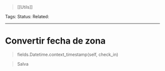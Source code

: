 > [[Utils]]

Tags: 
Status: 
Related: 

___

# Convertir fecha de zona

> fields.Datetime.context_timestamp(self, check_in)

> Salva 